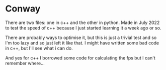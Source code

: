 # Conway
There are two files: one in c++ and the other in python. Made in July 2022 to test the speed of c++ because I just started learning it a week ago or so.

There are probably ways to optimise it, but this is just a trivial test and so I'm too lazy and so just left it like that. I might have written some bad code in c++, but I'll see what i can do.

And yes for c++ I borrowed some code for calculating the fps but I can't remember where...
